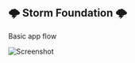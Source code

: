 ## 🌩️ Storm Foundation 🌩️

Basic app flow

![Screenshot](https://raw.githubusercontent.com/thunder-js/storm-foundation/blob/master/screenshots/img1.png)
